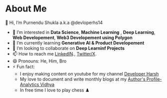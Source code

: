 # About Me

 👋 Hi, I’m Purnendu Shukla a.k.a @devloperhs14
- 👀 I’m interested in **Data Science**, **Machine Learning** , **Deep Learning**, **Web Developement**, **Web3 Developement using Polygon**
- 🌱 I’m currently learning **Generative AI & Product Developement**
- 💞️ I’m looking to collaborate on **Deep Learninf Projects**
- 📫 How to reach me [LinkedIN](https://pages.github.com/](https://www.linkedin.com/in/devloperhs/)https://www.linkedin.com/in/devloperhs/)., [Twitter/X](https://twitter.com/devloper_hs).
- 😄 Pronouns: He, Him, Bro
- ⚡ Fun fact:
  * I enjoy making content on youtube for my channel [Developer Harsh](https://www.youtube.com/@devloper_h)
  * My love to document and write monthly blogs at my [Author's Profile- Analytics Vidhya](https://www.analyticsvidhya.com/blog/author/harsh1092/)
  * In free time I love to play chess ♟️
